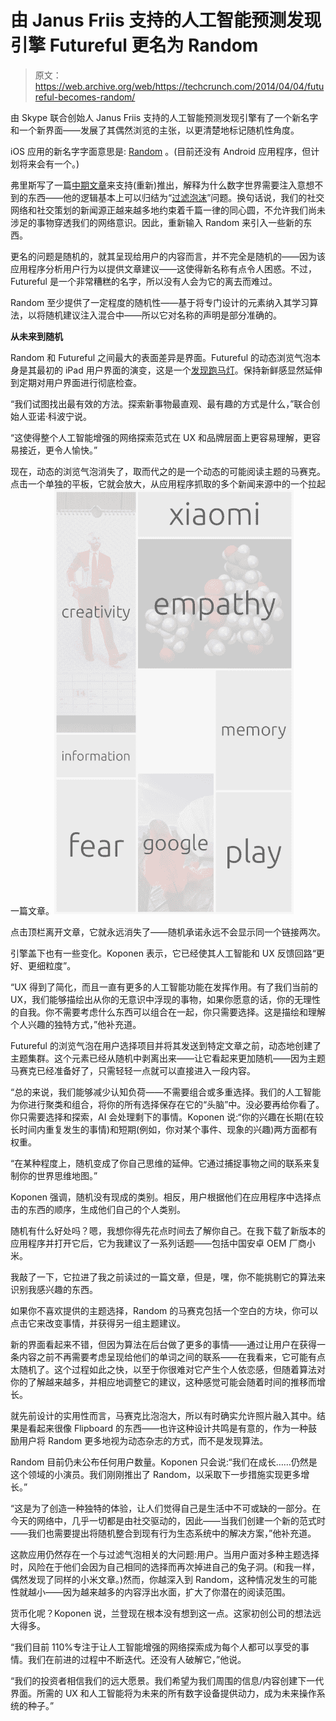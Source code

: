 # 由 Janus Friis 支持的人工智能预测发现引擎 Futureful 更名为 Random 

> 原文：<https://web.archive.org/web/https://techcrunch.com/2014/04/04/futureful-becomes-random/>

由 Skype 联合创始人 Janus Friis 支持的人工智能预测发现引擎有了一个新名字和一个新界面——发展了其偶然浏览的主张，以更清楚地标记随机性角度。

iOS 应用的新名字字面意思是: [Random](https://web.archive.org/web/20221007004723/https://itunes.apple.com/app/random/id583361618?mt=8) 。(目前还没有 Android 应用程序，但计划将来会有一个。)

弗里斯写了一篇[中期文章](https://web.archive.org/web/20221007004723/https://medium.com/p/20eb60812a7c)来支持(重新)推出，解释为什么数字世界需要注入意想不到的东西——他的逻辑基本上可以归结为“[过滤泡沫](https://web.archive.org/web/20221007004723/http://www.ted.com/talks/eli_pariser_beware_online_filter_bubbles)”问题。换句话说，我们的社交网络和社交策划的新闻源正越来越多地约束着千篇一律的同心圆，不允许我们尚未涉足的事物穿透我们的网络意识。因此，重新输入 Random 来引入一些新的东西。

更名的问题是随机的，就其呈现给用户的内容而言，并不完全是随机的——因为该应用程序分析用户行为以提供文章建议——这使得新名称有点令人困惑。不过，Futureful 是一个非常糟糕的名字，所以没有人会为它的离去而难过。

Random 至少提供了一定程度的随机性——基于将专门设计的元素纳入其学习算法，以将随机建议注入混合中——所以它对名称的声明是部分准确的。

**从未来到随机**

Random 和 Futureful 之间最大的表面差异是界面。Futureful 的动态浏览气泡本身是其最初的 iPad 用户界面的演变，这是一个[发现跑马灯](https://web.archive.org/web/20221007004723/https://beta.techcrunch.com/2013/01/23/backed-by-skype-co-founder-janus-friis-futureful-launches-on-the-ipad-for-smarter-web-surfing/)。保持新鲜感显然延伸到定期对用户界面进行彻底检查。

“我们试图找出最有效的方法。探索新事物最直观、最有趣的方式是什么，”联合创始人亚诺·科波宁说。

“这使得整个人工智能增强的网络探索范式在 UX 和品牌层面上更容易理解，更容易接近，更令人愉快。”

现在，动态的浏览气泡消失了，取而代之的是一个动态的可能阅读主题的马赛克。点击一个单独的平板，它就会放大，从应用程序抓取的多个新闻来源中的一个拉起一篇文章。![Random](img/a89cb7c956bb61dfb017806ab8d21f4d.png)

点击顶栏离开文章，它就永远消失了——随机承诺永远不会显示同一个链接两次。

引擎盖下也有一些变化。Koponen 表示，它已经使其人工智能和 UX 反馈回路“更好、更细粒度”。

“UX 得到了简化，而且一直有更多的人工智能功能在发挥作用。有了我们当前的 UX，我们能够描绘出从你的无意识中浮现的事物，如果你愿意的话，你的无理性的自我。你不需要考虑什么东西可以组合在一起，你只需要选择。这是描绘和理解个人兴趣的独特方式，”他补充道。

Futureful 的浏览气泡在用户选择项目并将其发送到特定文章之前，动态地创建了主题集群。这个元素已经从随机中剥离出来——让它看起来更加随机——因为主题马赛克已经准备好了，只需轻轻一点就可以直接进入一段内容。

“总的来说，我们能够减少认知负荷——不需要组合或多重选择。我们的人工智能为你进行聚类和组合，将你的所有选择保存在它的“头脑”中。没必要再给你看了。你只需要选择和探索，AI 会处理剩下的事情。Koponen 说:“你的兴趣在长期(在较长时间内重复发生的事情)和短期(例如，你对某个事件、现象的兴趣)两方面都有权重。

“在某种程度上，随机变成了你自己思维的延伸。它通过捕捉事物之间的联系来复制你的世界思维地图。”

Koponen 强调，随机没有现成的类别。相反，用户根据他们在应用程序中选择点击的东西的顺序，生成他们自己的个人类别。

随机有什么好处吗？嗯，我想你得先花点时间去了解你自己。在我下载了新版本的应用程序并打开它后，它为我建议了一系列话题——包括中国安卓 OEM 厂商小米。

我敲了一下，它拉进了我之前读过的一篇文章，但是，嘿，你不能挑剔它的算法来识别我感兴趣的东西。

如果你不喜欢提供的主题选择，Random 的马赛克包括一个空白的方块，你可以点击它来改变事情，并获得另一组主题建议。

新的界面看起来不错，但因为算法在后台做了更多的事情——通过让用户在获得一条内容之前不再需要考虑呈现给他们的单词之间的联系——在我看来，它可能有点太随机了。这个过程如此之快，以至于你很难对它产生个人依恋感，但随着算法对你的了解越来越多，并相应地调整它的建议，这种感觉可能会随着时间的推移而增长。

就先前设计的实用性而言，马赛克比泡泡大，所以有时确实允许照片融入其中。结果是看起来很像 Flipboard 的东西——也许这种设计共鸣是有意的，作为一种鼓励用户将 Random 更多地视为动态杂志的方式，而不是发现算法。

Random 目前仍未公布任何用户数量。Koponen 只会说:“我们在成长……仍然是这个领域的小演员。我们刚刚推出了 Random，以采取下一步措施实现更多增长。”

“这是为了创造一种独特的体验，让人们觉得自己是生活中不可或缺的一部分。在今天的网络中，几乎一切都是由社交驱动的，因此——当我们创建一个新的范式时——我们也需要提出将随机整合到现有行为生态系统中的解决方案，”他补充道。

这款应用仍然存在一个与过滤气泡相关的大问题:用户。当用户面对多种主题选择时，风险在于他们会因为自己相同的选择而再次掉进自己的兔子洞。(和我一样，偶然发现了同样的小米文章。)然而，你越深入到 Random，这种情况发生的可能性就越小——因为越来越多的内容浮出水面，扩大了你潜在的阅读范围。

货币化呢？Koponen 说，兰登现在根本没有想到这一点。这家初创公司的想法远大得多。

“我们目前 110%专注于让人工智能增强的网络探索成为每个人都可以享受的事情。我们在前进的过程中不断迭代。还没有人破解它，”他说。

“我们的投资者相信我们的远大愿景。我们希望为我们周围的信息/内容创建下一代界面。所需的 UX 和人工智能将为未来的所有数字设备提供动力，成为未来操作系统的种子。”